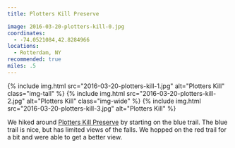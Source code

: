 ```yaml
---
title: Plotters Kill Preserve

image: 2016-03-20-plotters-kill-0.jpg
coordinates:
  - -74.0521084,42.8284966
locations:
  - Rotterdam, NY
recommended: true
miles: .5
---
```


<div class="photos">
{% include img.html src="2016-03-20-plotters-kill-1.jpg" alt="Plotters Kill" class="img-tall" %} {% include img.html src="2016-03-20-plotters-kill-2.jpg"  alt="Plotters Kill" class="img-wide" %}
{% include img.html src="2016-03-20-plotters-kill-3.jpg"  alt="Plotters Kill" %}
</div>

We hiked around [Plotters Kill Preserve](http://www.alltrails.com/trail/us/new-york/plotter-kill-preserve) by starting on the blue trail. The blue trail is nice, but has limited views of the falls. We hopped on the red trail for a bit and were able to get a better view.
